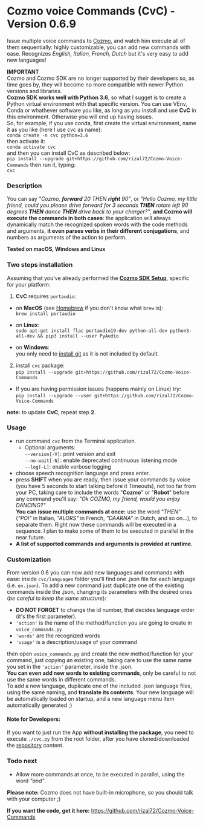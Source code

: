 # Cozmo voice Commands (CvC) - Version 0.6.9

Issue multiple voice commands to [Cozmo](https://anki.com/en-us/cozmo), and watch him execute all of them sequentially: highly customizable, you can add new commands with ease. Recognizes *English, Italian, French, Dutch* but it's very easy to add new languages!

**IMPORTANT**  
Cozmo and Cozmo SDK are no longer supported by their developers so, as time goes by, they will become no more compatible with newer Python versions and libraries.  
**Cozmo SDK works well with Python 3.6**, so what I sugget is to create a Python virtual environment with that specific version. You can use VEnv, Conda or whathever software you like, as long as you install and use **CvC** in this environment. Otherwise you will end up having issues.  
So, for example, if you use conda, first create the virtual environment, name it as you like (here I use cvc as name):  
`conda create -n cvc python=3.6`  
then activate it:  
`conda activate cvc`  
and then you can install CvC as described below:  
`pip install --upgrade git+https://github.com/rizal72/Cozmo-Voice-Commands`
then run it, typing:  
`cvc`

### Description
You can say _"Cozmo, **forward** 20 THEN **right** 90"_, or _"Hello Cozmo, my little friend, could you please drive forward for 3 seconds **THEN** rotate left 90 degrees **THEN** dance **THEN** drive back to your charger?"_, **and Cozmo will execute the commands in both cases**: the application will always dynamically match the recognized spoken words with the code methods and arguments, **it even parses verbs in their different conjugations**, and numbers as arguments of the action to perform.  

**Tested on macOS, Windows and Linux**

### Two steps installation
Assuming that you've already performed the [**Cozmo SDK Setup**](http://cozmosdk.anki.com/docs/), specific for your platform:  

1. **CvC** requires `portaudio`:

  * on **MacOS** (see [Homebrew](http://brew.sh/index_it.html) if you don't know what `brew` is):  
`brew install portaudio`

  * on **Linux**:  
`sudo apt-get install flac portaudio19-dev python-all-dev python3-all-dev && pip3 install --user PyAudio`

  * on **Windows**:  
you only need to [install git](https://git-scm.com/download/win) as it is not included by default.  

2. install `cvc` package:  
`pip install --upgrade git+https://github.com/rizal72/Cozmo-Voice-Commands`  
  * If you are having permission issues (happens mainly on Linux) try:  
  `pip install --upgrade --user git+https://github.com/rizal72/Cozmo-Voice-Commands`

**note:** to update **CvC**, repeat step **2**.

### Usage
* run command `cvc` from the Terminal application.
  * Optional arguments:  
`--version[-V]`: print version and exit  
`--no-wait[-N]`: enable deprecated continuous listening mode  
`--log[-L]`: enable verbose logging  
* choose speech recognition language and press enter.
* press **SHIFT** when you are ready, then issue your commands by voice (you have 5 seconds to start talking before it Timeouts), not too far from your PC, taking care to include the words "**Cozmo**" or "**Robot**" before any command you'll say: _"Ok COZMO, my friend, would you enjoy DANCING?"_  
**You can issue multiple commands at once:** use the word *"THEN"* (_"POI"_ in Italian, _"ALORS"_ in French, _"DAARNA"_ in Dutch, and so on...), to separate them. Right now these commands will be executed in a sequence. I plan to make some of them to be executed in parallel in the near future.
* **A list of supported commands and arguments is provided at runtime.**

### Customization
From version 0.6 you can now add new languages and commands with ease: inside `cvc/languages` folder you'll find one .json file for each language (i.e. `en.json`). To add a new command just duplicate one of the existing commands inside the .json, changing its parameters with the desired ones (_be careful to keep the same structure_):  

* **DO NOT FORGET** to change the id number, that decides language order (it's the first parameter).
* `'action'` is the name of the method/function you are going to create in `voice_commands.py`
* `'words'` are the recognized words  
* `'usage'` is a description/usage of your command  

then open `voice_commands.py` and create the new method/function for your command, just copying an existing one, taking care to use the same name you set in the `'action'` parameter, inside the .json.  
**You can even add new words to existing commands**, only be careful to not use the same words in different commands.  
To add a new language, duplicate one of the included .json language files, using the same naming, and **translate its contents**.
Your new language will be automatically loaded on startup, and a new language menu item automatically generated ;)

#### Note for Developers:
If you want to just run the App **without installing the package**, you need to execute `./cvc.py` from the root folder, after you have cloned/downloaded the [repository](https://github.com/rizal72/Cozmo-Voice-Commands) content.

### Todo next
* Allow more commands at once, to be executed in parallel, using the word _"and"_.   

**Please note:** Cozmo does not have built-in microphone, so you should talk with your computer ;)  

**If you want the code, get it here:**
https://github.com/rizal72/Cozmo-Voice-Commands

